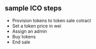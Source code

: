 ## sample ICO steps

* Provision tokens to token sale cotract
* Set a token price in wei
* Assign an admin
* Buy tokens
* End sale